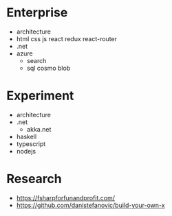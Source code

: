 # Enterprise

* architecture
* html css js react redux react-router
* .net
* azure
  * search
  * sql cosmo blob


# Experiment

* architecture
* .net
  * akka.net
* haskell
* typescript
* nodejs


# Research

* https://fsharpforfunandprofit.com/
* https://github.com/danistefanovic/build-your-own-x
